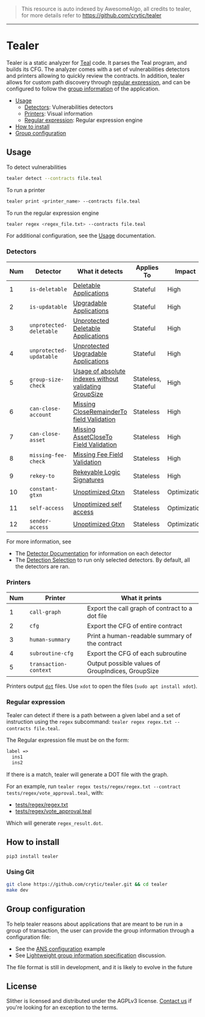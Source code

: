 > This resource is auto indexed by AwesomeAlgo, all credits to tealer, for more details refer to https://github.com/crytic/tealer

---

# Tealer

Tealer is a static analyzer for [Teal](https://developer.algorand.org/docs/features/asc1/) code.
It parses the Teal program, and builds its CFG. The analyzer comes with a set of vulnerabilities detectors and printers allowing to quickly review the contracts.
In addition, tealer allows for custom path discovery through [regular expression](#regular-expressio), and can be configured to follow the [group information](#group-configuration) of the application.

- [Usage](#Usage)
  - [Detectors](#detectors): Vulnerabilities detectors
  - [Printers](#printers): Visual information
  - [Regular expression](#regular-expressio): Regular expression engine
- [How to install](#how-to-install)
- [Group configuration](#group-configuration)

## Usage

To detect vulnerabilities

```bash
tealer detect --contracts file.teal
```

To run a printer

```bash
tealer print <printer_name> --contracts file.teal
```

To run the regular expression engine

```bash
tealer regex <regex_file.txt> --contracts file.teal
```


For additional configuration, see the [Usage](https://github.com/crytic/tealer/wiki/Usage) documentation.

### Detectors

| Num | Detector                | What it detects                                                                                                                                     | Applies To          | Impact       | Confidence |
|-----|-------------------------|-----------------------------------------------------------------------------------------------------------------------------------------------------|---------------------|--------------|------------|
| 1   | `is-deletable`          | [Deletable Applications](https://github.com/crytic/tealer/wiki/Detector-Documentation#deletable-application)                                        | Stateful            | High         | High       |
| 2   | `is-updatable`          | [Upgradable Applications](https://github.com/crytic/tealer/wiki/Detector-Documentation#upgradable-application)                                      | Stateful            | High         | High       |
| 3   | `unprotected-deletable` | [Unprotected Deletable Applications](https://github.com/crytic/tealer/wiki/Detector-Documentation#unprotected-deletable-application)                | Stateful            | High         | High       |
| 4   | `unprotected-updatable` | [Unprotected Upgradable Applications](https://github.com/crytic/tealer/wiki/Detector-Documentation#unprotected-updatable-application)               | Stateful            | High         | High       |
| 5   | `group-size-check`      | [Usage of absolute indexes without validating GroupSize](https://github.com/crytic/tealer/wiki/Detector-Documentation#missing-groupsize-validation) | Stateless, Stateful | High         | High       |
| 6   | `can-close-account`     | [Missing CloseRemainderTo field Validation](https://github.com/crytic/tealer/wiki/Detector-Documentation#missing-closeremainderto-field-validation) | Stateless           | High         | High       |
| 7   | `can-close-asset`       | [Missing AssetCloseTo Field Validation](https://github.com/crytic/tealer/wiki/Detector-Documentation#missing-assetcloseto-field-validation)         | Stateless           | High         | High       |
| 8   | `missing-fee-check`     | [Missing Fee Field Validation](https://github.com/crytic/tealer/wiki/Detector-Documentation#missing-fee-field-validation)                           | Stateless           | High         | High       |
| 9   | `rekey-to`              | [Rekeyable Logic Signatures](https://github.com/crytic/tealer/wiki/Detector-Documentation#rekeyable-logicsig)                                       | Stateless           | High         | High       |
| 10  | `constant-gtxn`         | [Unoptimized Gtxn](https://github.com/crytic/tealer/wiki/Detector-Documentation#Unoptimized-Gtxn)                                                   | Stateless           | Optimization | High       |
| 11  | `self-access`           | [Unoptimized self access](https://github.com/crytic/tealer/wiki/Detector-Documentation#Unoptimized-self-access)                                     | Stateless           | Optimization | High       |
| 12  | `sender-access`         | [Unoptimized Gtxn](https://github.com/crytic/tealer/wiki/Detector-Documentation#Unoptimized-sender-access)                                          | Stateless           | Optimization | High       |


For more information, see

- The [Detector Documentation](https://github.com/crytic/tealer/wiki/Detector-Documentation) for information on each detector
- The [Detection Selection](https://github.com/crytic/tealer/wiki/Usage#detector-selection) to run only selected detectors. By default, all the detectors are ran.

### Printers

| Num | Printer               | What it prints                                    |
|-----|-----------------------|---------------------------------------------------|
| 1   | `call-graph`          | Export the call graph of contract to a dot file   |
| 2   | `cfg`                 | Export the CFG of entire contract                 |
| 3   | `human-summary`       | Print a human-readable summary of the contract    |
| 4   | `subroutine-cfg`      | Export the CFG of each subroutine                 |
| 5   | `transaction-context` | Output possible values of GroupIndices, GroupSize |


Printers output [`dot`](https://graphviz.org/) files.
Use `xdot` to open the files  (`sudo apt install xdot`).

### Regular expression

Tealer can detect if there is a path between a given label and a set of instruction using the `regex` subcommand: `tealer regex regex.txt --contracts file.teal`.

The Regular expression file must be on the form:
```txt
label =>
  ins1
  ins2
```

If there is a match, tealer will generate a DOT file with the graph.

For an example, run `tealer regex tests/regex/regex.txt --contract tests/regex/vote_approval.teal`, with:
- [tests/regex/regex.txt](./tests/regex/regex.txt)
- [tests/regex/vote_approval.teal](./tests/regex/vote_approval.teal)

Which will generate `regex_result.dot`.

## How to install

`pip3 install tealer`

### Using Git

```bash
git clone https://github.com/crytic/tealer.git && cd tealer
make dev
```


## Group configuration

To help tealer reasons about applications that are meant to be run in a group of transaction, the user can provide the group information through a configuration file:
- See the [ANS configuration](tests/group_transactions/ans/ans_config.yaml) example
- See [Lightweight group information specification](https://forum.algorand.org/t/lightweight-group-information-specification/9735) discussion.

The file format is still in development, and it is likely to evolve in the future

## License

Slither is licensed and distributed under the AGPLv3 license. [Contact us](opensource@trailofbits.com) if you're looking for an exception to the terms.
